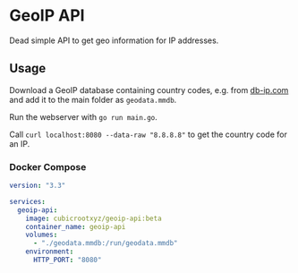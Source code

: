 # GeoIP API

Dead simple API to get geo information for IP addresses.

## Usage

Download a GeoIP database containing country codes, e.g. from [db-ip.com](https://db-ip.com/db/download/ip-to-country-lite) and add it to the main folder as `geodata.mmdb`. 

Run the webserver with `go run main.go`. 

Call `curl localhost:8080 --data-raw "8.8.8.8"` to get the country code for an IP.

### Docker Compose

```yaml
version: "3.3"

services:
  geoip-api:
    image: cubicrootxyz/geoip-api:beta
    container_name: geoip-api
    volumes:
      - "./geodata.mmdb:/run/geodata.mmdb"
    environment:
      HTTP_PORT: "8080"
```
